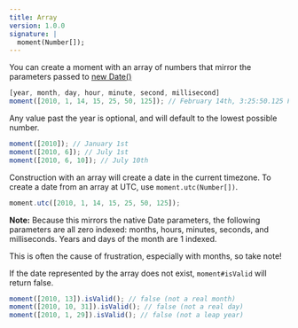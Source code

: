 ```yaml
---
title: Array
version: 1.0.0
signature: |
  moment(Number[]);
---
```



You can create a moment with an array of numbers that mirror the parameters passed to [new Date()](https://developer.mozilla.org/en/JavaScript/Reference/Global_Objects/Date)

```javascript
[year, month, day, hour, minute, second, millisecond]
moment([2010, 1, 14, 15, 25, 50, 125]); // February 14th, 3:25:50.125 PM
```

Any value past the year is optional, and will default to the lowest possible number.

```javascript
moment([2010]); // January 1st
moment([2010, 6]); // July 1st
moment([2010, 6, 10]); // July 10th
```

Construction with an array will create a date in the current timezone. To create a date from an array at UTC, use `moment.utc(Number[])`.

```javascript
moment.utc([2010, 1, 14, 15, 25, 50, 125]);
```

**Note:** Because this mirrors the native Date parameters, the following parameters are all zero indexed: months, hours, minutes, seconds, and milliseconds. Years and days of the month are 1 indexed.

This is often the cause of frustration, especially with months, so take note!

If the date represented by the array does not exist, `moment#isValid` will return false.

```javascript
moment([2010, 13]).isValid(); // false (not a real month)
moment([2010, 10, 31]).isValid(); // false (not a real day)
moment([2010, 1, 29]).isValid(); // false (not a leap year)
```
